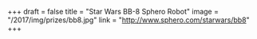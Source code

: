 +++
draft = false
title = "Star Wars BB-8 Sphero Robot"
image = "/2017/img/prizes/bb8.jpg"
link = "http://www.sphero.com/starwars/bb8"
+++
